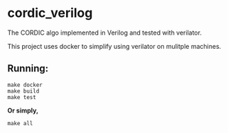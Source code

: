 # cordic_verilog

The CORDIC algo implemented in Verilog and tested with verilator.

This project uses docker to simplify using verilator on mulitple machines.

## Running:
```
make docker
make build
make test
```

**Or simply,**
```
make all
```

